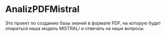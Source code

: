 # AnalizPDFMistral
Это проект по созданию базы знаний в формате PDF, на которую будет опираться наша модель MISTRAL/ и отвечать на наши вопросы

